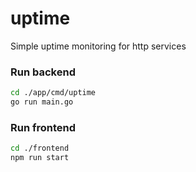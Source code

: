 # uptime
Simple uptime monitoring for http services


### Run backend
```bash
cd ./app/cmd/uptime
go run main.go
```

### Run frontend
```bash
cd ./frontend
npm run start
```

